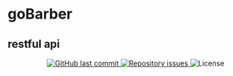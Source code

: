 # goBarber

## restful api
<p align="center">
  <a href="https://github.com/silvaAlex/goBarber/commits/master">
    <img alt="GitHub last commit" src="https://img.shields.io/github/last-commit/silvaAlex/goBarber"/>
  </a>
  
  <a href="https://github.com/silvaAlex/goBarber/issues">
    <img alt="Repository issues" src="https://img.shields.io/github/issues/silvaAlex/goBarber">
  </a>

  <img alt="License" src="https://img.shields.io/badge/license-MIT-%2304D361">
</p>
